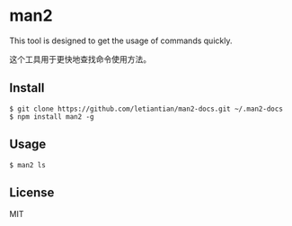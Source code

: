 # man2

This tool is designed to get the usage of commands quickly. 

这个工具用于更快地查找命令使用方法。

## Install

```plain
$ git clone https://github.com/letiantian/man2-docs.git ~/.man2-docs
$ npm install man2 -g
```

## Usage
```plain
$ man2 ls
```

## License
MIT